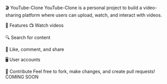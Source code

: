 🎬 YouTube-Clone
YouTube-Clone is a personal project to build a video-sharing platform where users can upload, watch, and interact with videos.

🚀 Features
📺 Watch videos

🔍 Search for content

💬 Like, comment, and share

🖥️ User accounts

🤝 Contribute
Feel free to fork, make changes, and create pull requests!
COMING SOON

